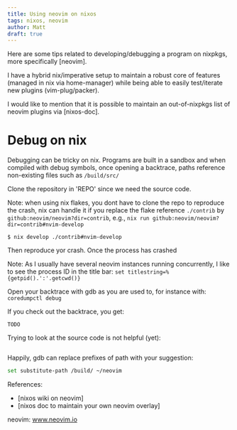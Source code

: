 ```yaml
---
title: Using neovim on nixos
tags: nixos, neovim
author: Matt
draft: true
---
```


Here are some tips related to developing/debugging a program on nixpkgs, more specifically [neovim].

I have a hybrid nix/imperative setup to maintain a robust core of features
(managed in nix via home-manager)
while being able to easily test/iterate new plugins (vim-plug/packer).

I would like to mention that it is possible to maintain an out-of-nixpkgs list
of neovim plugins via [nixos-doc].


# Debug on nix

Debugging can be tricky on nix. Programs are built in a sandbox and when
compiled with debug symbols, once opening a backtrace, paths reference
non-existing files such as `/build/src/`
<!-- TODO copy a valid example -->

Clone the repository in 'REPO' since we need the source code.
<!-- see if hakyll supports notes -->
Note: when using nix flakes, you dont have to clone the repo to reproduce the crash, nix can handle it if you replace the flake reference `./contrib` by `github:neovim/neovim?dir=contrib`, e.g., `nix run github:neovim/neovim?dir=contrib#nvim-develop`

```
$ nix develop ./contrib#nvim-develop
```

Then reproduce yor crash. Once the process has crashed

Note: As I usually have several neovim instances running concurrently, I like to
see the process ID in the title bar: `set titlestring=%{getpid().':'.getcwd()}`


Open your backtrace with gdb as you are used to, for instance with:
`coredumpctl debug`

If you check out the backtrace, you get:
```
TODO
```
Trying to look at the source code  is not helpful (yet):
```
```

Happily, gdb can replace prefixes of path with your suggestion:

```sh
set substitute-path /build/ ~/neovim
```



References:

- [nixos wiki on neovim]
- [nixos doc to maintain your own neovim overlay]

neovim: www.neovim.io
